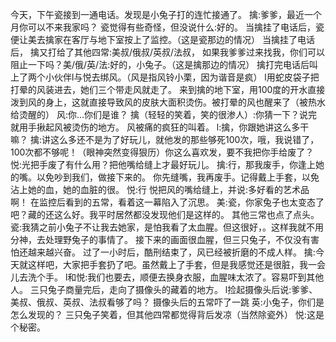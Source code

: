 今天，下午瓷接到一通电话。发现是小兔子打的连忙接通了。
擒:爹爹，最近一个月你可以不来我家吗？
瓷觉得有些奇怪，但没说什么:好的。
当擒挂了电话后，瓷便让美去擒家在客厅与地下室按上了监控。（这是瓷那边的情况）
当擒挂了电话后， 擒又打给了其他四常:美叔/俄叔/英叔/法叔， 如果我爹爹过来找我，你们可以阻止一下吗？美/俄/英/法:好的，小兔子。（这是擒那边的情况）
擒打完电话后叫上了两个小伙伴l与悦去绑风。（风是指风铃小栗，因为谐音是疯）
l用蛇皮袋子把打晕的风装进去，她们三个带走风就走了。
来到擒的地下室，用100度的开水直接泼到风的身上，这就直接导致风的皮肤大面积烫伤。被打晕的风也醒来了（被热水给烫醒的）
风:你…你们是谁？
擒（轻轻的笑着，笑的很渗人）:你猜一下？说完就用手揪起风被烫伤的地方。
 风被痛的疯狂的叫着。
l:擒，你跟她讲这么多干嘛？
擒:讲这么多还不是为了好玩儿，就他发的那些够死100次，哦，我说错了，100次都不够呢！（眼神突然变得狠历）你这么喜欢发，要不我把你手给废了？
悦:光把手废了有什么用？把他嘴给缝上才最好玩儿。
擒:行，那我废手，你逢上她的嘴。以免吵到我们，做接下来的。 你先缝嘴，我再废手。记得戴上手套，以免沾上她的血，她的血脏的很。
悦:行
悦把风的嘴给缝上，并说:多好看的艺术品啊！
在监控后看到的五常，看着这一幕陷入了沉思。
美:瓷，你家兔子也太变态了吧？藏的还这么好。我平时居然都没发现他们是这样的。
其他三常也点了点头。
瓷:我猜之前小兔子不让我去她家，是怕我看了太血腥。但这很好，。这样我就不用分神，去处理野兔子的事情了。
接下来的画面很血腥，但三只兔子，不仅没有害怕还越来越兴奋。
过了一小时后，酷刑结束了，风已经被折磨的不成人样。
擒:今天就这样吧，大家把手套扔了吧。虽然戴上了手套，但是我感觉还是很脏，我一会儿去洗个手。
l和悦:我们也要去，顺便去换身衣服，血腥味太浓了。容易吓到其他人。
三只兔子商量完后，走向了摄像头的藏着的地方。
l捡起摄像头后说:爹爹、美叔、俄叔、英叔、法叔看够了吗？
摄像头后的五常吓了一跳
英:小兔子，你们是怎么发现的？
三只兔子笑着，但其他四常都觉得背后发凉（当然除瓷外）
悦:这是个秘密。